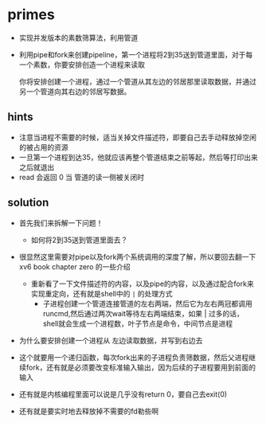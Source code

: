 # primes

- 实现并发版本的素数筛算法，利用管道

- 利用pipe和fork来创建pipeline，第一个进程将2到35送到管道里面，对于每一个素数，你要安排创造一个进程来读取

  你将安排创建一个进程，通过一个管道从其左边的邻居那里读取数据，并通过另一个管道向其右边的邻居写数据。

## hints

- 注意当进程不需要的时候，适当关掉文件描述符，即要自己去手动释放掉空闲的被占用的资源
- 一旦第一个进程到达35，他就应该再整个管道结束之前等起，然后等打印出来之后就退出
- read 会返回 0 当  管道的读一侧被关闭时



## solution

- 首先我们来拆解一下问题！
  - 如何将2到35送到管道里面去？

- 很显然这里需要对pipe以及fork两个系统调用的深度了解，所以要回去翻一下xv6 book chapter zero 的一些介绍
  - 重新看了一下文件描述符的内容，以及pipe的内容，以及通过配合fork来实现重定向，还有就是shell中的 `|` 的处理方式
    -  子进程创建一个管道连接管道的左右两端，然后它为左右两冠都调用 runcmd,然后通过两次wait等待左右两端结束，如果 | 过多的话，shell就会生成一个进程数，叶子节点是命令，中间节点是进程

- 为什么要安排创建一个进程从 左边读取数据，并写到右边去
- 这个就要用一个递归函数，每次fork出来的子进程负责筛数据，然后父进程继续fork，还有就是必须要改变标准输入输出，因为后续的子进程要用到前面的输入
- 还有就是内核编程里面可以说是几乎没有return 0，要自己去exit(0)
- 还有就是要实时地去释放掉不需要的fd勒些啊